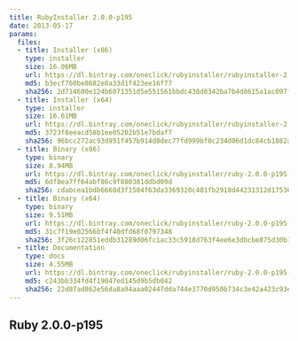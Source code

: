 ```yaml
---
title: RubyInstaller 2.0.0-p195
date: 2013-05-17
params:
  files:
  - title: Installer (x86)
    type: installer
    size: 16.06MB
    url: https://dl.bintray.com/oneclick/rubyinstaller/rubyinstaller-2.0.0-p195.exe
    md5: b3ecf760be8682e8a33d1f423ee16f77
    sha256: 2d714600e124b6071351d5e551561bbdc438d8342ba7b4d8615a1ac097fa7317
  - title: Installer (x64)
    type: installer
    size: 16.61MB
    url: https://dl.bintray.com/oneclick/rubyinstaller/rubyinstaller-2.0.0-p195-x64.exe
    md5: 3723f8eeacd58b1ee05202b51e7bdaf7
    sha256: 96bcc272ac93d951f457b914d8dec77fd999bf0c234d06d1dc84cb1882a5786a
  - title: Binary (x86)
    type: binary
    size: 8.94MB
    url: https://dl.bintray.com/oneclick/rubyinstaller/ruby-2.0.0-p195-i386-mingw32.7z
    md5: 6df8ea7ff64abf86c9f880381ddbd09d
    sha256: cdabcea1bdb6668d3f1584f63da3369320c481fb2918d44231312d175362b8ef
  - title: Binary (x64)
    type: binary
    size: 9.51MB
    url: https://dl.bintray.com/oneclick/rubyinstaller/ruby-2.0.0-p195-x64-mingw32.7z
    md5: 31c7f19e02566bf4f40dfd68f0797348
    sha256: 3f26c122851eddb31289d06fc1ac33c5918d763f4ee6e3dbcbe875d30b1bb99d
  - title: Documentation
    type: docs
    size: 4.55MB
    url: https://dl.bintray.com/oneclick/rubyinstaller/ruby-2.0.0-p195-doc-chm.7z
    md5: c243bb334fd4f19047ed145d9b5db042
    sha256: 22d87ad862e56da8a94aaa02447dda744e3770d950b734c3e42a423c93e556b5
---
```


## Ruby 2.0.0-p195
